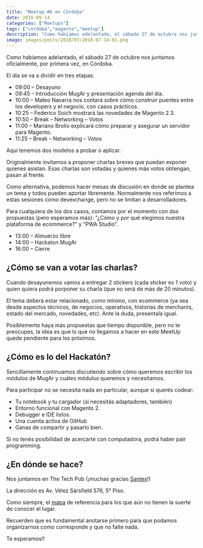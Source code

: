 ```yaml
---
title: "Meetup #6 en Córdoba"
date: 2018-09-14
categories: ["Meetups"]
tags: ["cordoba","magento","meetup"]
description: "Como habíamos adelantado, el sábado 27 de octubre nos juntamos oficialmente, por primera vez, en Córdoba."
image: images/posts/2018/07/2018-07-14-01.png
---
```


Como habíamos adelantado, el sábado 27 de octubre nos juntamos oficialmente, por primera vez, en Córdoba.

El día se va a dividir en tres etapas.

* 09:00 – Desayuno
* 09:45 – Introducción MugAr y presentación agenda del día.
* 10:00 – Mateo Navarra nos contará sobre cómo construir puentes entre los developers y el negocio, con casos prácticos.
* 10:25 – Federico Soich mostrará las novedades de Magento 2.3.
* 10:50 – Break – Networking – Votos
* 11:00 – Mariano Brolio explicará cómo preparar y asegurar un servidor para Magento.
* 11:25 – Break – Networking – Votos

Aquí tenemos dos modelos a probar o aplicar.

Originalmente invitamos a proponer charlas breves que puedan exponer quienes asistan. Esas charlas son votadas y quienes más votos obtengan, pasan al frente.

Como alternativa, podemos hacer mesas de discusión en donde se plantea un tema y todos pueden aportar libremente. Normalmente nos referimos a estas sesiones como devexchange, pero no se limitan a desarrolladores.

Para cualquiera de los dos casos, contamos por el momento con dos propuestas (pero esperamos más): “¿Cómo y por qué elegimos nuestra plataforma de ecommerce?” y “PWA Studio”.

* 13:00 – Almuerzo libre
* 14:00 – Hackaton MugAr
* 16:00 – Cierre

## ¿Cómo se van a votar las charlas?

Cuando desayunemos vamos a entregar 2 stickers (cada sticker es 1 voto) y quien quiera podrá porponer su charla (que no será de más de 20 minutos).

El tema deberá estar relacionado, como mínimo, con ecommerce (ya sea desde aspectos técnicos, de negocios, operativos, historias de merchants, estado del mercado, novedades, etc). Ante la duda, presentala igual.

Posiblemente haya más propuestas que tiempo disponible, pero no te preocupes, la idea es que lo que no llegamos a hacer en este MeetUp quede pendiente para los próximos.

## ¿Cómo es lo del Hackatón?

Sencillamente continuamos discutiendo sobre cómo queremos escribir los módulos de MugAr y cuáles módulos queremos y necesitamos.

Para participar no se necesita nada en particular, aunque si querés codear:

* Tu notebook y tu cargador (si necesitás adaptadores, también)
* Entorno funcional con Magento 2.
* Debugger e IDE listos.
* Una cuenta activa de GitHub
* Ganas de compartir y pasarlo bien.

Si no tenés posibilidad de acercarte con computadora, podrá haber pair programming.

## ¿En dónde se hace?

Nos juntamos en The Tech Pub (¡muchas gracias [Santex](https://santexgroup.com/)!)

La dirección es Av. Vélez Sársfield 576, 5° Piso.

Como siempre, el [mapa](https://www.google.com/maps?q=Av+V%C3%A9lez+Sarsfield+576,+C%C3%B3rdoba,+Argentina&hl=es-419&ie=UTF8&ll=-31.422053,-64.189875&spn=0.010712,0.021136&sll=40.743876,-73.984112&sspn=0.004755,0.010568&oq=Av.+Velez+Sarsfield+576,+cor&hnear=Av+V%C3%A9lez+Sarsfield+576,+C%C3%B3rdoba,+Argentina&t=m&z=16) de referencia para los que aún no tienen la suerte de conocer el lugar.

Recuerden que es fundamental anotarse primero para que podamos organizarnos como corresponde y que no falte nada.

Te esperamos!!
